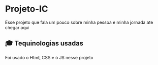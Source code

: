 # Projeto-IC

Esse projeto que fala um pouco sobre minha pessoa e minha jornada ate chegar aqui

## 🎓 Tequinologias usadas 

Foi usado o Html, CSS e ó JS nesse projeto 

